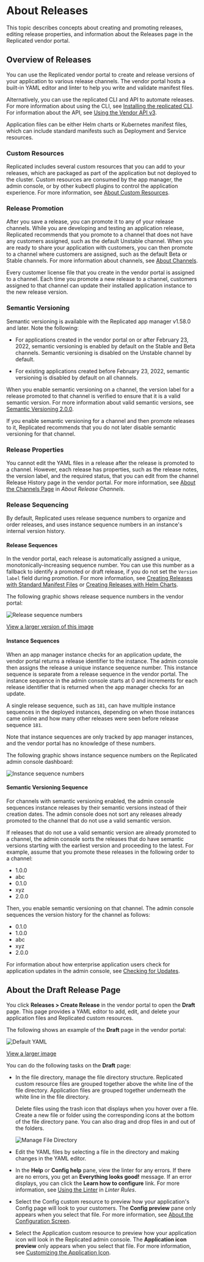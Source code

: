 # About Releases

This topic describes concepts about creating and promoting releases, editing release properties, and information about the Releases page in the Replicated vendor portal.

## Overview of Releases

You can use the Replicated vendor portal to create and release versions of your application to various release channels. The vendor portal hosts a built-in YAML editor and linter to help you write and validate manifest files.

Alternatively, you can use the replicated CLI and API to automate releases. For more information about using the CLI, see [Installing the replicated CLI](../reference/replicated-cli-installing). For information about the API, see [Using the Vendor API v3](..reference/vendor-api-using).

Application files can be either Helm charts or Kubernetes manifest files, which can include standard manifests such as Deployment and Service resources.

### Custom Resources

Replicated includes several custom resources that you can add to your releases, which are packaged as part of the application but not deployed to the cluster. Custom resources are consumed by the app manager, the admin console, or by other kubectl plugins to control the application experience. For more information, see [About Custom Resources](../reference/custom-resource-about).

### Release Promotion

After you save a release, you can promote it to any of your release channels. While you are developing and testing an application release, Replicated recommends that you promote to a channel that does not have any customers assigned, such as the default Unstable channel. When you are ready to share your application with customers, you can then promote to a channel where customers are assigned, such as the default Beta or Stable channels. For more information about channels, see [About Channels](../vendor/releases-about-channels).

Every customer license file that you create in the vendor portal is assigned to a channel. Each time you promote a new release to a channel, customers assigned to that channel can update their installed application instance to the new release version.

### Semantic Versioning

Semantic versioning is available with the Replicated app manager v1.58.0 and later. Note the following:

- For applications created in the vendor portal on or after February 23, 2022, semantic versioning is enabled by default on the Stable and Beta channels. Semantic versioning is disabled on the Unstable channel by default.

- For existing applications created before February 23, 2022, semantic versioning is disabled by default on all channels.

When you enable semantic versioning on a channel, the version label for a release promoted to that channel is verified to ensure that it is a valid semantic version. For more information about valid semantic versions, see [Semantic Versioning 2.0.0](https://semver.org).

If you enable semantic versioning for a channel and then promote releases to it, Replicated recommends that you do not later disable semantic versioning for that channel.

### Release Properties

You cannot edit the YAML files in a release after the release is promoted to a channel. However, each release has properties, such as the release notes, the version label, and the required status, that you can edit from the channel Release History page in the vendor portal. For more information, see [About the Channels Page](/vendor/releases-about-channels#about-the-channels-page) in _About Release Channels_.

### Release Sequencing

By default, Replicated uses release sequence numbers to organize and order releases, and uses instance sequence numbers in an instance's internal version history.

#### Release Sequences

In the vendor portal, each release is automatically assigned a unique, monotonically-increasing sequence number. You can use this number as a fallback to identify a promoted or draft release, if you do not set the `Version label` field during promotion. For more information, see [Creating Releases with Standard Manifest Files](releases-creating-releases#using-the-vendor-portal) or [Creating Releases with Helm Charts](helm-release#ui).

The following graphic shows release sequence numbers in the vendor portal:

![Release sequence numbers](/images/release-sequences.png)

[View a larger version of this image](../../static/images/release-sequences.png)

#### Instance Sequences 

When an app manager instance checks for an application update, the vendor portal returns a release identifier to the instance. The admin console then assigns the release a unique instance sequence number. This instance sequence is separate from a release sequence in the vendor portal. The instance sequence in the admin console starts at 0 and increments for each release identifier that is returned when the app manager checks for an update.

A single release sequence, such as `181`, can have multiple instance sequences in the deployed instances, depending on when those instances came online and how many other releases were seen before release sequence `181`.

Note that instance sequences are only tracked by app manager instances, and the vendor portal has no knowledge of these numbers.

The following graphic shows instance sequence numbers on the Replicated admin console dashboard:

![Instance sequence numbers](/images/instance-sequences.png)

#### Semantic Versioning Sequence

For channels with semantic versioning enabled, the admin console sequences instance releases by their semantic versions instead of their creation dates. The admin console does not sort any releases already promoted to the channel that do not use a valid semantic version.

If releases that do not use a valid semantic version are already promoted to a channel, the admin console sorts the releases that do have semantic versions starting with the earliest version and proceeding to the latest. For example, assume that you promote these releases in the following order to a channel: 

- 1.0.0
- abc
- 0.1.0
- xyz
- 2.0.0 

Then, you enable semantic versioning on that channel. The admin console sequences the version history for the channel as follows: 

- 0.1.0
- 1.0.0
- abc
- xyz
- 2.0.0

For information about how enterprise application users check for application updates in the admin console, see [Checking for Updates](../enterprise/updating-apps#checking-for-updates).

## About the Draft Release Page

You click **Releases > Create Release** in the vendor portal to open the **Draft** page. This page provides a YAML editor to add, edit, and delete your application files and Replicated custom resources.

The following shows an example of the **Draft** page in the vendor portal:

 ![Default YAML](/images/guides/kots/default-yaml.png)

  [View a larger image](/images/guides/kots/default-yaml.png)

You can do the following tasks on the **Draft** page:

- In the file directory, manage the file directory structure. Replicated custom resource files are grouped together above the white line of the file directory. Application files are grouped together underneath the white line in the file directory.

  Delete files using the trash icon that displays when you hover over a file. Create a new file or folder using the corresponding icons at the bottom of the file directory pane. You can also drag and drop files in and out of the folders.

    ![Manage File Directory](/images/new-file-and-trash.png)

- Edit the YAML files by selecting a file in the directory and making changes in the YAML editor.

- In the **Help** or **Config help** pane, view the linter for any errors. If there are no errors, you get an **Everything looks good!** message. If an error displays, you can click the **Learn how to configure** link. For more information, see [Using the Linter](../reference/linter#using-the-linter) in _Linter Rules_.

- Select the Config custom resource to preview how your application's Config page will look to your customers. The **Config preview** pane only appears when you select that file. For more information, see [About the Configuration Screen](../vendor/config-screen-about).

- Select the Application custom resource to preview how your application icon will look in the Replicated admin console. The **Application icon preview** only appears when you select that file. For more information, see [Customizing the Application Icon](../vendor/admin-console-customize-app-icon).
